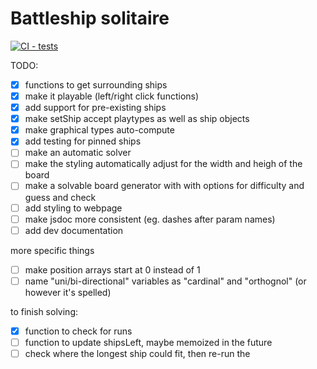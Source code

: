 # Battleship solitaire
[![CI - tests](https://github.com/rpschedule/battleship-solitare/actions/workflows/jest.yml/badge.svg)](https://github.com/rpschedule/battleship-solitare/actions/workflows/jest.yml)

TODO: 
- [X] functions to get surrounding ships
- [X] make it playable (left/right click functions)
- [X] add support for pre-existing ships
- [X] make setShip accept playtypes as well as ship objects
- [X] make graphical types auto-compute
- [X] add testing for pinned ships
- [ ] make an automatic solver
- [ ] make the styling automatically adjust for the width and heigh of the board
- [ ] make a solvable board generator with with options for difficulty and guess and check
- [ ] add styling to webpage
- [ ] make jsdoc more consistent (eg. dashes after param names)
- [ ] add dev documentation

more specific things
- [ ] make position arrays start at 0 instead of 1
- [ ] name "uni/bi-directional" variables as "cardinal" and "orthognol" (or however it's spelled)

to finish solving:
- [X] function to check for runs
- [ ] function to update shipsLeft, maybe memoized in the future
- [ ] check where the longest ship could fit, then re-run the 
